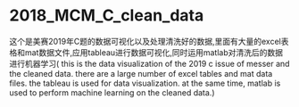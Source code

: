# 2018_MCM_C_clean_data
这个是美赛2019年C题的数据可视化以及处理清洗好的数据,里面有大量的excel表格和mat数据文件,应用tableau进行数据可视化,同时运用matlab对清洗后的数据进行机器学习( this is the data visualization of the 2019 c issue of messer and the cleaned data. there are a large number of excel tables and mat data files. the tableau is used for data visualization. at the same time, matlab is used to perform machine learning on the cleaned data.)

